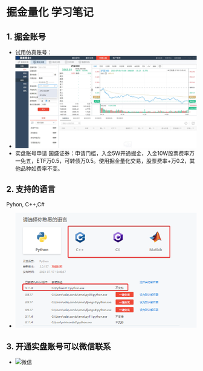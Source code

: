 # 掘金量化 学习笔记
## 1. 掘金账号
- 试用仿真账号：
- ![掘金账号](./img/image-20230820112949215.png)
- 实盘账号申请
  国盛证券：申请门槛，入金5W开通掘金，入金10W股票费率万一免五，ETF万0.5，可转债万0.5。使用掘金量化交易，股票费率+万0.2，其他品种如费率不变。

## 2. 支持的语言
Pyhon, C++,C#
- ![支持语言](./img/20230820123420.png)

## 3. 开通实盘账号可以微信联系
- ![微信](http://xximg.30daydo.com/picgo/ufc200.png)